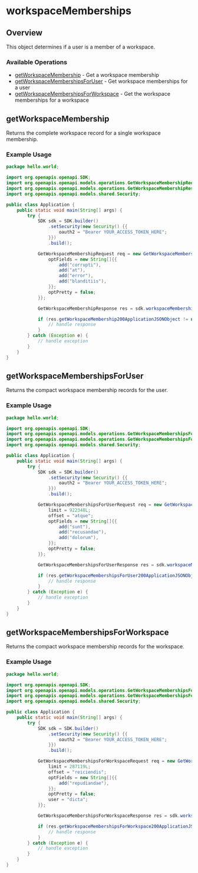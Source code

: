 # workspaceMemberships

## Overview

This object determines if a user is a member of a workspace.

### Available Operations

* [getWorkspaceMembership](#getworkspacemembership) - Get a workspace membership
* [getWorkspaceMembershipsForUser](#getworkspacemembershipsforuser) - Get workspace memberships for a user
* [getWorkspaceMembershipsForWorkspace](#getworkspacemembershipsforworkspace) - Get the workspace memberships for a workspace

## getWorkspaceMembership

Returns the complete workspace record for a single workspace membership.

### Example Usage

```java
package hello.world;

import org.openapis.openapi.SDK;
import org.openapis.openapi.models.operations.GetWorkspaceMembershipRequest;
import org.openapis.openapi.models.operations.GetWorkspaceMembershipResponse;
import org.openapis.openapi.models.shared.Security;

public class Application {
    public static void main(String[] args) {
        try {
            SDK sdk = SDK.builder()
                .setSecurity(new Security() {{
                    oauth2 = "Bearer YOUR_ACCESS_TOKEN_HERE";
                }})
                .build();

            GetWorkspaceMembershipRequest req = new GetWorkspaceMembershipRequest("ex") {{
                optFields = new String[]{{
                    add("corrupti"),
                    add("at"),
                    add("error"),
                    add("blanditiis"),
                }};
                optPretty = false;
            }};            

            GetWorkspaceMembershipResponse res = sdk.workspaceMemberships.getWorkspaceMembership(req);

            if (res.getWorkspaceMembership200ApplicationJSONObject != null) {
                // handle response
            }
        } catch (Exception e) {
            // handle exception
        }
    }
}
```

## getWorkspaceMembershipsForUser

Returns the compact workspace membership records for the user.

### Example Usage

```java
package hello.world;

import org.openapis.openapi.SDK;
import org.openapis.openapi.models.operations.GetWorkspaceMembershipsForUserRequest;
import org.openapis.openapi.models.operations.GetWorkspaceMembershipsForUserResponse;
import org.openapis.openapi.models.shared.Security;

public class Application {
    public static void main(String[] args) {
        try {
            SDK sdk = SDK.builder()
                .setSecurity(new Security() {{
                    oauth2 = "Bearer YOUR_ACCESS_TOKEN_HERE";
                }})
                .build();

            GetWorkspaceMembershipsForUserRequest req = new GetWorkspaceMembershipsForUserRequest("suscipit") {{
                limit = 922348L;
                offset = "atque";
                optFields = new String[]{{
                    add("sunt"),
                    add("recusandae"),
                    add("dolorum"),
                }};
                optPretty = false;
            }};            

            GetWorkspaceMembershipsForUserResponse res = sdk.workspaceMemberships.getWorkspaceMembershipsForUser(req);

            if (res.getWorkspaceMembershipsForUser200ApplicationJSONObject != null) {
                // handle response
            }
        } catch (Exception e) {
            // handle exception
        }
    }
}
```

## getWorkspaceMembershipsForWorkspace

Returns the compact workspace membership records for the workspace.

### Example Usage

```java
package hello.world;

import org.openapis.openapi.SDK;
import org.openapis.openapi.models.operations.GetWorkspaceMembershipsForWorkspaceRequest;
import org.openapis.openapi.models.operations.GetWorkspaceMembershipsForWorkspaceResponse;
import org.openapis.openapi.models.shared.Security;

public class Application {
    public static void main(String[] args) {
        try {
            SDK sdk = SDK.builder()
                .setSecurity(new Security() {{
                    oauth2 = "Bearer YOUR_ACCESS_TOKEN_HERE";
                }})
                .build();

            GetWorkspaceMembershipsForWorkspaceRequest req = new GetWorkspaceMembershipsForWorkspaceRequest("repellendus") {{
                limit = 287119L;
                offset = "reiciendis";
                optFields = new String[]{{
                    add("repudiandae"),
                }};
                optPretty = false;
                user = "dicta";
            }};            

            GetWorkspaceMembershipsForWorkspaceResponse res = sdk.workspaceMemberships.getWorkspaceMembershipsForWorkspace(req);

            if (res.getWorkspaceMembershipsForWorkspace200ApplicationJSONObject != null) {
                // handle response
            }
        } catch (Exception e) {
            // handle exception
        }
    }
}
```
